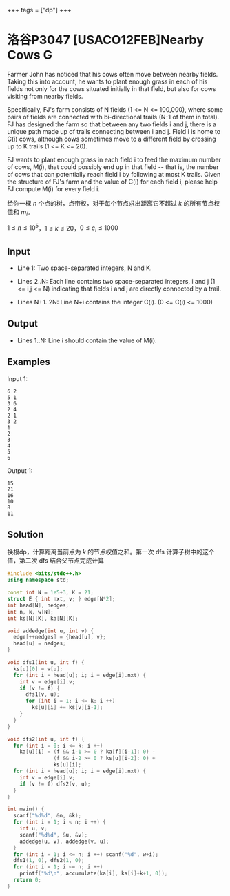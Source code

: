 +++
tags = ["dp"]
+++

# 洛谷P3047 [USACO12FEB]Nearby Cows G

Farmer John has noticed that his cows often move between nearby fields. Taking this into account, he wants to plant enough grass in each of his fields not only for the cows situated initially in that field, but also for cows visiting from nearby fields.

Specifically, FJ's farm consists of N fields (1 <= N <= 100,000), where some pairs of fields are connected with bi-directional trails (N-1 of them in total). FJ has designed the farm so that between any two fields i and j, there is a unique path made up of trails connecting between i and j. Field i is home to C(i) cows, although cows sometimes move to a different field by crossing up to K trails (1 <= K <= 20).

FJ wants to plant enough grass in each field i to feed the maximum number of cows, M(i), that could possibly end up in that field -- that is, the number of cows that can potentially reach field i by following at most K trails. Given the structure of FJ's farm and the value of C(i) for each field i, please help FJ compute M(i) for every field i.

给你一棵 $n$ 个点的树，点带权，对于每个节点求出距离它不超过 $k$ 的所有节点权值和 $m_i$。

$1 \le n \le 10^5$，$1 \le k \le 20$，$0 \le c_i \le 1000$

## Input

- Line 1: Two space-separated integers, N and K.

- Lines 2..N: Each line contains two space-separated integers, i and j (1 <= i,j <= N) indicating that fields i and j are directly connected by a trail.

- Lines N+1..2N: Line N+i contains the integer C(i). (0 <= C(i) <= 1000)

## Output

- Lines 1..N: Line i should contain the value of M(i).

## Examples

Input 1:

```
6 2 
5 1 
3 6 
2 4 
2 1 
3 2 
1 
2 
3 
4 
5 
6 
```

Output 1:

```
15 
21 
16 
10 
8 
11 
```

## Solution

换根dp，计算距离当前点为 $k$ 的节点权值之和。第一次 dfs 计算子树中的这个值，第二次 dfs 结合父节点完成计算

```c++
#include <bits/stdc++.h>
using namespace std;

const int N = 1e5+3, K = 21;
struct E { int nxt, v; } edge[N*2];
int head[N], nedges;
int n, k, w[N];
int ks[N][K], ka[N][K];

void addedge(int u, int v) {
  edge[++nedges] = {head[u], v};
  head[u] = nedges;
}

void dfs1(int u, int f) {
  ks[u][0] = w[u];
  for (int i = head[u]; i; i = edge[i].nxt) {
    int v = edge[i].v;
    if (v != f) {
      dfs1(v, u);
      for (int i = 1; i <= k; i ++)
        ks[u][i] += ks[v][i-1];
    }
  }
}

void dfs2(int u, int f) {
  for (int i = 0; i <= k; i ++)
    ka[u][i] = (f && i-1 >= 0 ? ka[f][i-1]: 0) -
               (f && i-2 >= 0 ? ks[u][i-2]: 0) +
               ks[u][i];
  for (int i = head[u]; i; i = edge[i].nxt) {
    int v = edge[i].v;
    if (v != f) dfs2(v, u);
  }
}

int main() {
  scanf("%d%d", &n, &k);
  for (int i = 1; i < n; i ++) {
    int u, v;
    scanf("%d%d", &u, &v);
    addedge(u, v), addedge(v, u);
  }
  for (int i = 1; i <= n; i ++) scanf("%d", w+i);
  dfs1(1, 0), dfs2(1, 0);
  for (int i = 1; i <= n; i ++)
    printf("%d\n", accumulate(ka[i], ka[i]+k+1, 0));
  return 0;
}
```
